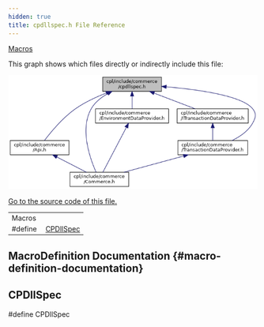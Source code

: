 ```yaml
---
hidden: true
title: cpdllspec.h File Reference
---
```


[Macros](#define-members)

This graph shows which files directly or indirectly include this file:

![](cpdllspec_8h__dep__incl.png)

<a href="cpdllspec_8h_source.md">Go to the source code of this file.</a>

|          |                                                 |
|----------|-------------------------------------------------|
| Macros   |                                                 |
| #define  | [CPDllSpec](#a405283673573049b0d38f77c79ee0e06) |

## MacroDefinition Documentation {#macro-definition-documentation}

## CPDllSpec <a href="#a405283673573049b0d38f77c79ee0e06" id="a405283673573049b0d38f77c79ee0e06"></a>

<p>#define CPDllSpec</p>

